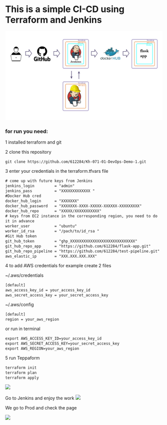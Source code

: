 # This is a simple CI-CD using Terraform and Jenkins
![](readme_img/demo1-shema.png)

### for run you need:

1 installed terraform and git

2 clone this repository
```
git clone https://github.com/612284/Kh-071-01-DevOps-Demo-1.git
```
3 enter your credentials in the terraform.tfvars file

```
# come up with future keys from Jenkins
jenkins_login         = "admin"
jenkins_pass          = "XXXXXXXXXXXXX "
#Docker Hub cred
docker_hub_login      = "XXXXXXX"
docker_hub_password   = "XXXXXXX-XXXX-XXXXX-XXXXXX-XXXXXXXXX"
docker_hub_repo       = "XXXXX/XXXXXXXXXXX"
# keys from EC2 instance in the corresponding region, you need to do it in advance
worker_user           = "ubuntu"
worker_id_rsa         = "/pach/to/id_rsa "
#Git Hub token
git_hub_token         = "ghp_XXXXXXXXXXXXXXXXXXXXXXXXXXXXX"
git_hub_repo_app      = "https://github.com/612284/flask-app.git"
git_hub_repo_pipeline = "https://github.com/612284/test-pipeline.git"
aws_elastic_ip        = "XXX.XXX.XXX.XXX"
```
4 to add AWS credentials for example create 2 files

~/.aws/credentials
```
[default]
aws_access_key_id = your_access_key_id
aws_secret_access_key = your_secret_access_key
```
~/.aws/config
```
[default]
region = your_aws_region
```

or run in terminal
```
export AWS_ACCESS_KEY_ID=your_access_key_id
export AWS_SECRET_ACCESS_KEY=your_secret_access_key
export AWS_REGION=your_aws_region
```


5 run Teppaform
```
terraform init
terraform plan
terraform apply
```
![](readme_img/Aspose.Words.2ad6179e-d187-4343-985e-9e302ef68375.001.png)

Go to Jenkins and enjoy the work
![](readme_img/Aspose.Words.2ad6179e-d187-4343-985e-9e302ef68375.002.png)

We go to Prod and check the page

![](readme_img/Aspose.Words.2ad6179e-d187-4343-985e-9e302ef68375.003.png)
